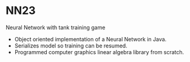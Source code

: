 # NN23
Neural Network with tank training game

- Object oriented implementation of a Neural Network in Java.
- Serializes model so training can be resumed.
- Programmed computer graphics linear algebra library from scratch.

